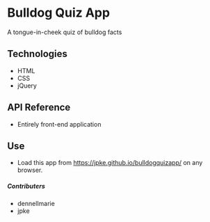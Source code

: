 # Bulldog Quiz App

A tongue-in-cheek quiz of bulldog facts

## Technologies

* HTML
* CSS
* jQuery

## API Reference

* Entirely front-end application



## Use

* Load this app from https://jpke.github.io/bulldogquizapp/ on any browser.


##### Contributers
* dennellmarie
* jpke
